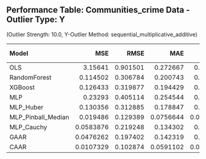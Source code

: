 ## Performance Table: Communities_crime Data - Outlier Type: Y
(Outlier Strength: 10.0, Y-Outlier Method: sequential_multiplicative_additive)

| Model              |       MSE |     RMSE |       MAE |      MdAE |          R² |   Training Time (s) |
|:-------------------|----------:|---------:|----------:|----------:|------------:|--------------------:|
| OLS                | 3.15641   | 0.901501 | 0.272667  | 0.177518  | -60.3909    |          0.00830175 |
| RandomForest       | 0.114502  | 0.306784 | 0.200743  | 0.130445  |  -1.21889   |          4.84167    |
| XGBoost            | 0.126433  | 0.319877 | 0.194429  | 0.119155  |  -1.4369    |          0.0471271  |
| MLP                | 0.23293   | 0.405114 | 0.254544  | 0.158375  |  -3.49333   |          0.171494   |
| MLP_Huber          | 0.130356  | 0.312885 | 0.178847  | 0.196815  |  -1.56491   |          0.160683   |
| MLP_Pinball_Median | 0.019486  | 0.129389 | 0.0756644 | 0.0409907 |   0.623629  |          0.193165   |
| MLP_Cauchy         | 0.0583876 | 0.219248 | 0.134302  | 0.077529  |  -0.138609  |          0.187607   |
| GAAR               | 0.0476262 | 0.197402 | 0.142319  | 0.103816  |   0.0479484 |          0.316273   |
| CAAR               | 0.0107329 | 0.102874 | 0.0591102 | 0.0303871 |   0.789917  |          0.312368   |